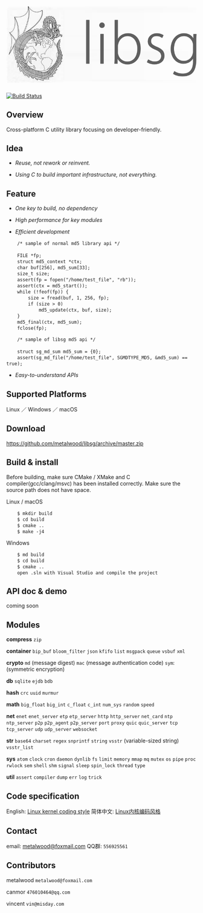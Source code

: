 # ![](res/image/logo.png)

[![Build Status](https://travis-ci.org/metalwood/libsg.svg?branch=master)](https://travis-ci.org/metalwood/libsg)

## Overview

Cross-platform C utility library focusing on developer-friendly.

## Idea

* *Reuse, not rework or reinvent.*

* *Using C to build important infrastructure, not everything.*

## Feature

* *One key to build, no dependency*

* *High performance for key modules*

* *Efficient development*

```
    /* sample of normal md5 library api */

    FILE *fp;
    struct md5_context *ctx;
    char buf[256], md5_sum[33];
    size_t size;
    assert(fp = fopen("/home/test_file", "rb"));
    assert(ctx = md5_start());
    while (!feof(fp)) {
        size = fread(buf, 1, 256, fp);
        if (size > 0)
            md5_update(ctx, buf, size);
    }
    md5_final(ctx, md5_sum);
    fclose(fp);
```

```
    /* sample of libsg md5 api */

    struct sg_md_sum md5_sum = {0};
    assert(sg_md_file("/home/test_file", SGMDTYPE_MD5, &md5_sum) == true);
```

* *Easy-to-understand APIs*

## Supported Platforms

Linux ／ Windows ／ macOS

## Download

https://github.com/metalwood/libsg/archive/master.zip

## Build & install

Before building, make sure CMake / XMake and C compiler(gcc/clang/msvc) has been installed correctly.
Make sure the source path does not have space.

Linux / macOS

        $ mkdir build
        $ cd build
        $ cmake ..
        $ make -j4

Windows

        $ md build
        $ cd build
        $ cmake ..
        open .sln with Visual Studio and compile the project

## API doc & demo

coming soon

## Modules

**compress** `zip`

**container** `bip_buf` `bloom_filter` `json` `kfifo` `list` `msgpack` `queue` `vsbuf` `xml`

**crypto** `md` (message digest) `mac` (message authentication code) `sym`: (symmetric encryption)

**db** `sqlite` `ejdb` `bdb`

**hash** `crc` `uuid` `murmur`

**math** `big_float` `big_int` `c_float` `c_int` `num_sys` `random` `speed`

**net** `enet` `enet_server` `etp` `etp_server` `http` `http_server` `net_card` `ntp` `ntp_server` `p2p` `p2p_agent` `p2p_server` `port` `proxy` `quic` `quic_server` `tcp` `tcp_server` `udp` `udp_server` `websocket`

**str** `base64` `charset` `regex` `snprintf` `string` `vsstr` (variable-sized string) `vsstr_list`

**sys** `atom` `clock` `cron` `daemon` `dynlib` `fs` `limit` `memory` `mmap` `mq` `mutex` `os` `pipe` `proc` `rwlock` `sem` `shell` `shm` `signal` `sleep` `spin_lock` `thread` `type`

**util** `assert` `compiler` `dump` `err` `log` `trick`

## Code specification

English: [Linux kernel coding style](https://www.kernel.org/doc/Documentation/CodingStyle)            简体中文: [Linux内核编码风格](http://www.cnblogs.com/baochuan/archive/2013/04/08/3006615.html)

## Contact

email: metalwood@foxmail.com                   QQ群: `556925561`

## Contributors

metalwood `metalwood@foxmail.com`

canmor `476010464@qq.com`

vincent `vin@misday.com`
